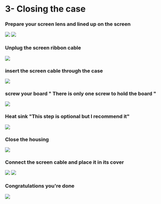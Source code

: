 # 3- Closing the case

### Prepare your screen lens and lined up on the screen
![](https://github.com/Gameboypi/SPW/blob/master/Closing%20the%20case/1.JPG)
![](https://github.com/Gameboypi/SPW/blob/master/Closing%20the%20case/2.JPG)
### Unplug the screen ribbon cable
![](https://github.com/Gameboypi/SPW/blob/master/Closing%20the%20case/3.JPG)
### insert the screen cable through the case 
![](https://github.com/Gameboypi/SPW/blob/master/Closing%20the%20case/4.JPG)
### screw your board "  There is only one screw to hold the board "
![](https://github.com/Gameboypi/SPW/blob/master/Closing%20the%20case/5.JPG)
### Heat sink "This step is optional but I recommend it"
![](https://github.com/Gameboypi/SPW/blob/master/Closing%20the%20case/6.JPG)
### Close the housing 
![](https://github.com/Gameboypi/SPW/blob/master/Closing%20the%20case/7.JPG)
### Connect the screen cable and place it in its cover 
![](https://github.com/Gameboypi/SPW/blob/master/Closing%20the%20case/8.JPG)
![](https://github.com/Gameboypi/SPW/blob/master/Closing%20the%20case/9.JPG)
### Congratulations you're done
![](https://github.com/Gameboypi/SPW/blob/master/Closing%20the%20case/10.JPG)

 
